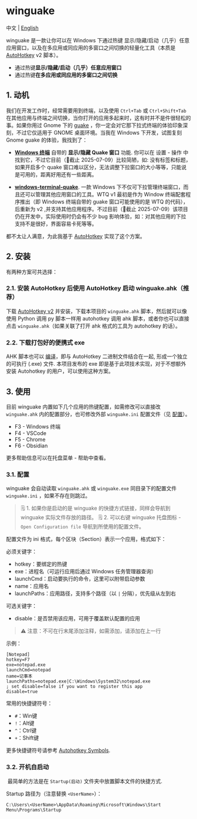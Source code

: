 # winguake 

中文 | [English](README_en.md)

winguake 是一款让你可以在 Windows 下通过热键 显示/隐藏/启动（几乎）任意应用窗口，以及在多应用或同应用的多窗口之间切换的轻量化工具（本质是 [AutoHotkey](https://github.com/AutoHotkey/AutoHotkey) v2 脚本）。

- 通过热键**显示/隐藏/启动（几乎）任意应用窗口**
- 通过热键**在多应用或同应用的多窗口之间切换**

## 1. 动机

我们在开发工作时，经常需要用到终端，以及使用 `Ctrl+Tab` 或 `Ctrl+Shift+Tab` 在其他应用与终端之间切换，当你打开的应用多起来时，这有时并不是件很轻松的事。如果你用过 Gnome 下的 [guake](https://github.com/Guake/guake) ，你一定会对它那下拉式终端的体验印象深刻，不过它仅适用于 GNOME 桌面环境。当我在 Windows 下开发，试图复刻 Gnome guake 的体验，我找到了：

- [**Windows 终端**](https://github.com/microsoft/terminal) 自带的 **显示/隐藏 Quake 窗口** 功能. 你可以在 设置 - 操作 中找到它，不过它目前（📅截止 2025-07-09）比较简陋，如: 没有标签和标题，如果开启多个 quake 窗口难以区分，无法调整下拉窗口的大小等等，只能说是可用的，距离好用还有一些距离。
    
- [**windows-terminal-quake**](https://github.com/flyingpie/windows-terminal-quake). 一款 Windows 下不仅可下拉管理终端窗口，而且还可以管理其他应用窗口的工具。WTQ v1 最初是作为 Window 终端配套程序推出（即 Windows 终端自带的 guake 窗口可能使用的是 WTQ 的代码），后重新为 v2 ,并支持其他应用程序。不过目前（📅截止 2025-07-09）该项目仍在开发中，实际使用时仍会有不少 bug 影响体验，如：对其他应用的下拉支持不是很好，界面容易卡死等等。
    

都不太让人满意，为此我基于 [AutoHotkey](https://github.com/AutoHotkey/AutoHotkey) 实现了这个方案。

## 2. 安装

有两种方案可共选择：

### 2.1. 安装 AutoHotkey 后使用 AutoHotkey 启动 winguake.ahk（推荐）

下载 [AutoHotkey v2](https://autohotkey.com/download/ahk-v2.exe) 并安装，下载本项目的 `winguake.ahk` 脚本，然后就可以像使用 Python 调用 py 脚本一样用 autohotkey 调用 ahk 脚本，或者你也可以直接点击 `winguake.ahk`（如果关联了打开 ahk 格式的工具为 autohotkey 的话）。

### 2.2. 下载打包好的便携式 exe

AHK 脚本也可以 [编译](https://wyagd001.github.io/v2/docs/Scripts.htm#ahk2exe)，即与 AutoHotkey 二进制文件结合在一起, 形成一个独立的可执行 (.exe) 文件. 本项目发布的 exe 即是基于此项技术实现，对于不想额外安装 Autohotkey 的用户，可以使用这种方案。

## 3. 使用

目前 winguake 内置如下几个应用的热键配置，如需修改可以直接改 `winguake.ahk` 内的配置部分，也可修改外部 `winguake.ini` 配置文件（见 [配置](#配置)）。

- F3 - Windows 终端
- F4 - VSCode
- F5 - Chrome
- F6 - Obsidian


更多帮助信息可以在托盘菜单 - 帮助中查看。

### 3.1. 配置

winguake 会自动读取 `winguake.ahk` 或 `winguake.exe` 同目录下的配置文件 `winguake.ini` ，如果不存在则跳过。

> 🗒️ 1. 如果你是启动的是 winguake 的快捷方式链接，同样会导航到 winguake 实际文件存放的路径。
> 🗒️ 2. 可以右键 winguake 托盘图标 - `Open Configuration file` 导航到所使用的配置文件。

配置文件为 ini 格式，每个区块（Section）表示一个应用，格式如下：

必须关键字：

- hotkey：要绑定的热键
- exe：进程名（可运行应用后通过 Windows 任务管理器查询）
- launchCmd：启动要执行的命令，这里可以附带启动参数
- name：应用名
- launchPaths：应用路径，支持多个路径（以 `|` 分隔），优先级从左到右

可选关键字：

- disable：是否禁用该应用，可用于覆盖默认配置的应用

> ⚠️ 注意：不可在行末尾添加注释，如需添加，请添加在上一行

示例：

```
[Notepad]
hotkey=F7
exe=notepad.exe
launchCmd=notepad
name=记事本
launchPaths=notepad.exe|C:\Windows\System32\notepad.exe
; set disable=false if you want to register this app
disable=true

```

常用的快捷键符号：

- `#`：Win键
- `!`：Alt键
- `^`：Ctrl键
- `+`：Shift键

更多快捷键符号请参考 [Autohotkey Symbols](https://www.autohotkey.com/docs/v2/Hotkeys.htm#Symbols).

### 3.2. 开机自启动

 最简单的方法是在 `Startup(启动)` 文件夹中放置脚本文件的快捷方式.

Startup 路径为（注意替换 `<UserName>`）：

```
C:\Users\<UserName>\AppData\Roaming\Microsoft\Windows\Start Menu\Programs\Startup
```
